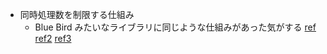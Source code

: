 - 同時処理数を制限する仕組み
  - Blue Bird みたいなライブラリに同じような仕組みがあった気がする
    [ref](https://github.com/ics-creative/211203_promise/tree/main/src/demo3)
    [ref2](https://gist.github.com/azu/56a0411d69e2fc333d545bfe57933d07)
    [ref3](https://sass-lang.com/documentation/modules/math)
